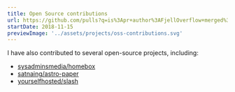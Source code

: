 ```yaml
---
title: Open Source contributions
url: https://github.com/pulls?q=is%3Apr+author%3AFjellOverflow+merged%3A%3E2023-01-01
startDate: 2018-11-15
previewImage: '../assets/projects/oss-contributions.svg'
---
```


I have also contributed to several open-source projects, including:

<ul>
    <li>
        <a href="https://github.com/sysadminsmedia/homebox" target="_blank" class="mb-2 text-xl font-normal no-underline">
            <span aria-hidden="true" class="iconify tabler--brand-github align-middle text-2xl"></span>
            <span class="underline">sysadminsmedia/homebox</span>
        </a>
    </li>
    <li>
        <a href="https://github.com/satnaing/astro-paper" target="_blank" class="mb-2 text-xl font-normal no-underline">
            <span aria-hidden="true" class="iconify tabler--brand-github align-middle text-2xl"></span>
            <span class="underline">satnaing/astro-paper</span>
        </a>
    </li>
    <li>
        <a href="https://github.com/yourselfhosted/slash" target="_blank" class="mb-2 text-xl font-normal no-underline">
            <span aria-hidden="true" class="iconify tabler--brand-github align-middle text-2xl"></span>
            <span class="underline">yourselfhosted/slash</span>
        </a>
    </li>
</ul>
